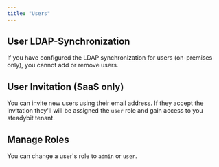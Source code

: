 ```yaml
---
title: "Users"
---
```


## User LDAP-Synchronization
If you have configured the LDAP synchronization for users (on-premises only), you cannot add or remove users.

## User Invitation (SaaS only)
You can invite new users using their email address.
If they accept the invitation they'll will be assigned the `user` role and gain access to you steadybit tenant.

## Manage Roles
You can change a user's role to `admin` or `user`.
